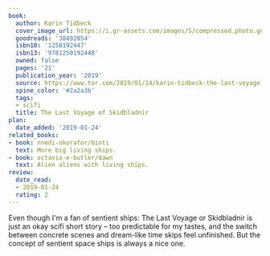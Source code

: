 ```yaml
---
book:
  author: Karin Tidbeck
  cover_image_url: https://i.gr-assets.com/images/S/compressed.photo.goodreads.com/books/1520413876l/38492054._SY475_.jpg
  goodreads: '38492054'
  isbn10: '1250192447'
  isbn13: '9781250192448'
  owned: false
  pages: '21'
  publication_year: '2019'
  source: https://www.tor.com/2019/01/14/karin-tidbeck-the-last-voyage-of-skidbladnir/
  spine_color: '#2a2a3b'
  tags:
  - scifi
  title: The Last Voyage of Skidbladnir
plan:
  date_added: '2019-01-24'
related_books:
- book: nnedi-okorafor/binti
  text: More big living ships.
- book: octavia-e-butler/dawn
  text: Alien aliens with living ships.
review:
  date_read:
  - 2019-01-24
  rating: 2
---
```


Even though I'm a fan of sentient ships:
The Last Voyage or Skidbladnir
is just an okay scifi short story – too predictable for my tastes, and the switch between concrete scenes and dream-like time skips feel unfinished. But the concept of sentient space ships is always a nice one.
